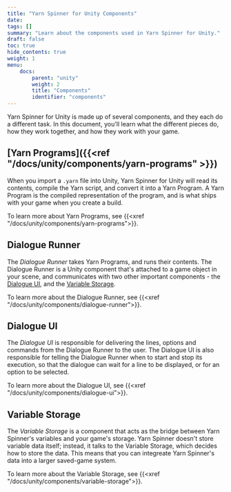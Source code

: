 ```yaml
---
title: "Yarn Spinner for Unity Components"
date: 
tags: []
summary: "Learn about the components used in Yarn Spinner for Unity."
draft: false
toc: true
hide_contents: true
weight: 1
menu: 
    docs:
        parent: "unity"
        weight: 2
        title: "Components"
        identifier: "components"
---
```


Yarn Spinner for Unity is made up of several components, and they each do a different task. In this document, you'll learn what the different pieces do, how they work together, and how they work with your game.

## [Yarn Programs]({{<ref "/docs/unity/components/yarn-programs" >}})

When you import a `.yarn` file into Unity, Yarn Spinner for Unity will read its contents, compile the Yarn script, and convert it into a Yarn Program. A Yarn Program is the compiled representation of the program, and is what ships with your game when you create a build. 

To learn more about Yarn Programs, see {{<xref "/docs/unity/components/yarn-programs">}}.

## Dialogue Runner

The *Dialogue Runner* takes Yarn Programs, and runs their contents. The Dialogue Runner is a Unity component that's attached to a game object in your scene, and communicates with two other important components - the [Dialogue UI](#dialogue-ui), and the [Variable Storage](#variable-storage). 

To learn more about the Dialogue Runner, see {{<xref "/docs/unity/components/dialogue-runner">}}.

## Dialogue UI

The *Dialogue UI* is responsible for delivering the lines, options and commands from the Dialogue Runner to the user. The Dialogue UI is also responsible for telling the Dialogue Runner when to start and stop its execution, so that the dialogue can wait for a line to be displayed, or for an option to be selected.

To learn more about the Dialogue UI, see {{<xref "/docs/unity/components/dialogue-ui">}}.

## Variable Storage

The *Variable Storage* is a component that acts as the bridge between Yarn Spinner's variables and your game's storage. Yarn Spinner doesn't store variable data itself; instead, it talks to the Variable Storage, which decides how to store the data. This means that you can integreate Yarn Spinner's data into a larger saved-game system.

To learn more about the Variable Storage, see {{<xref "/docs/unity/components/variable-storage">}}.